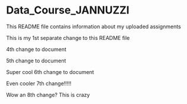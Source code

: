 
# Data_Course_JANNUZZI

This README file contains information about my uploaded assignments

This is my 1st separate change to this README file

4th change to document

5th change to document

Super cool 6th change to document

Even cooler 7th change!!!!!

Wow an 8th change? This is crazy
